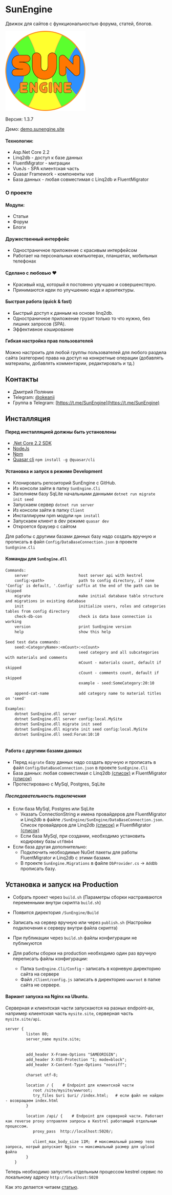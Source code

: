 # SunEngine

Движок для сайтов с функциональностью форума, статей, блогов.

<img src="https://github.com/Dmitrij-Polyanin/SunEngine/blob/master/Client/src/statics/SunEngine.svg" width="250" alt="SunEngine Logo" />

Версия: 1.3.7

Демо: [demo.sunengine.site](http://demo.sunengine.site)  

#### Технологии:
- Asp.Net Core 2.2
- Linq2db - доступ к базе данных
- FluentMigrator - миграции
- VueJs - SPA клиентская часть
- Quasar Framework - компоненты vue
- База данных - любая совместимая с Linq2db и FluentMigrator  

### О проекте
#### Модули:
- Статьи
- Форум
- Блоги

#### Дружественный интерфейс
- Одностраничное приложение c красивым интерфейсом
- Работает на персональных компьютерах, планшетах, мобильных телефонах

#### Сделано с любовью ❤
- Красивый код, который я постоянно улучшаю и совершенствую.
- Принимаются идеи по улучшению кода и архитектуры.

#### Быстрая работа (quick & fast)
- Быстрый доступ к данным на основе linq2db.  
- Одностраничное приложение грузит только то что нужно, без лишних запросов (SPA).
- Эффективное кэширование

#### Гибкая настройка прав пользователей
Можно настроить для любой группы пользователей для любого раздела сайта (категории) права на доступ на конкретные операции (добавлять материалы, добавлять комментарии, редактировать и тд.)

## Контакты  
- Дмитрий Полянин  
- Telegram: [@okeanij](https://t.me/Okeanij)    
- Группа в Telegram: [https://t.me/SunEngine](https://t.me/SunEngine) 

## Инсталляция
#### Перед инсталляцией должны быть установлены
- [.Net Core 2.2 SDK](https://dotnet.microsoft.com/download)
- [NodeJs](https://nodejs.org/en/download/)
- [Npm](https://www.npmjs.com)
- [Quasar cli](https://v1.quasar-framework.org/quasar-cli/installation)  `npm install -g @quasar/cli`

#### Установка и запуск в режиме Development
- Клонировать репозиторий SunEngine с GitHub.
- Из консоли зайти в папку `SunEngine.Cli`
- Заполняем базу SqLite начальными данными `dotnet run migrate init seed`
- Запускаем сервер `dotnet run server`
- Из консоли зайти в папку `Client`
- Инсталлируем npm модули `npm install`
- Запускаем клиент в dev режиме `quasar dev`
- Откроется браузер с сайтом  


Для работы с другими базами данных базу надо создать вручную и прописать в файл `Config/DataBaseConnection.json` в проекте `SunEgnine.Cli`


#### Команды для `SunEngine.dll`

```
Commands:
    server                      host server api with kestrel
    config:<path>               path to config directory, if none 'Config' is default, '.Config' suffix at the end of the path can be skipped               
    migrate                     make initial database table structure and migrations in existing database
    init                        initialize users, roles and categories tables from config directory
    check-db-con                check is data base connection is working                     
    version                     print SunEngine version
    help                        show this help   
    
Seed test data commands:    
    seed:<CategoryName>:<mCount>:<cCount>      
                                seed category and all subcategories with materials and comments
                                mCount - materials count, default if skipped
                                cCount - comments count, default if skipped
                                example - seed:SomeCategory:20:10
                                
    append-cat-name             add category name to material titles on 'seed'

Examples:
    dotnet SunEngine.dll server
    dotnet SunEngine.dll server config:local.MySite
    dotnet SunEngine.dll migrate init seed
    dotnet SunEngine.dll migrate init seed config:local.MySite
    dotnet SunEngine.dll seed:Forum:10:10
    
```

#### Работа с другими базами данных
- Перед `migrate` базу данных надо создать вручную и прописать в файл `Config/DataBaseConnection.json` в проекте `SunEgnine.Cli`
- База данных: любая совместимая с Linq2db [(список)](https://fluentmigrator.github.io/articles/faq.html) и FluentMigrator [(список)](https://linq2db.github.io/articles/general/databases.html)  
- Протестировано с MySql, Postgres, SqLite 

##### Последовательность подключения
- Если база MySql, Postgres или SqLite
  - Указать ConnectionString и имена провайдеров для FluentMigrator и Linq2db в файле `/SunEngine/SunEngine/DataBaseConnection.json`. Список провайдеров для Linq2db [(список)](https://fluentmigrator.github.io/articles/faq.html) и FluentMigrator [(список)](https://linq2db.github.io/articles/general/databases.html)
  - Если база MySql, при создании, необходимо установить кодировку базы `utf8mb4` 
- Если база другая дополнительно:
  - Подключить необходимые NuGet пакеты для работы FluentMigrator и Linq2db с этими базами.
  - В проекте `SunEngine.Migrations` в файле `DbProvider.cs` -> `AddDb` прописать базу.

## Установка и запуск на Production

- Собрать проект через `build.sh` (Параметры сборки настраиваются переменными внутри скрипта `build.sh`)
- Появится директория `/SunEngine/Build`
- Записать на сервер вручную или через `publish.sh` (Настройки подключения к серверу внутри файла скрипта)

- При публикации через `build.sh` файлы конфигурации не публикуются
- Для работы сборки на production необходимо один раз вручную переписать файлы конфигурации:
  - Папка `SunEngine.Cli/Config` - записать в корневую директорию сайта на сервере
  - Файл `/Client/config.js` записать в директорию `wwwroot` в папке сайта не сервере. 


#### Вариант запуска на Nginx на Ubuntu. 

Серверная и клиентская части запускаются на разных endpoint-ах, например клиентская часть `mysite.site`, серверная часть `mysite.site/api`.

```
server {
         listen 80;
         server_name mysite.site;
         

         add_header X-Frame-Options "SAMEORIGIN";
         add_header X-XSS-Protection "1; mode=block";
         add_header X-Content-Type-Options "nosniff";

         charset utf-8;
         
         location / {    # Endpoint для клиентской части
            root /site/mysite/wwwroot;
            try_files $uri $uri/ /index.html;   # если файл не найден - возвращаем index.html
         }
         
         location /api/ {    # Endpoint для серверной части. Работает как reverse proxy отправляя запросы в Kestrel работающий отдельным процессом.
            proxy_pass  http://localhost:5020/;
            
            client_max_body_size 11M;  # максимальный размер тела запроса, котрый допускает Nginx ~= максимальный размер для upload файла  
         }
    }
```

Теперь необходимо запустить отдельным процессом kestrel сервис по локальному адресу `http://localhost:5020`

Как это делается читаем [статью](https://kimsereyblog.blogspot.com/2018/05/manage-kestrel-process-with-systemd.html).
